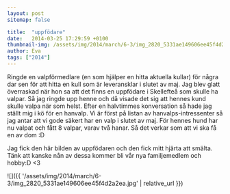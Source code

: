 ```yaml
---
layout: post
sitemap: false

title:  "uppfödare"
date:   2014-03-25 17:29:59 +0100
thumbnail-img: /assets/img/2014/march/6-3/img_2820_5331ae149606ee45f4d2a2ea.jpg
author: Eva
tags: ["2014"]
---
```


Ringde en valpförmedlare (en som hjälper en hitta aktuella kullar) för några dar sen för att hitta en kull som är leveransklar i slutet av maj. Jag blev glatt överraskad när hon sa att det finns en uppfödare i Skellefteå som skulle ha valpar. Så jag ringde upp henne och då visade det sig att hennes kund skulle valpa när som helst. Efter en halvtimmes konversation så hade jag ställt mig i kö för en hanvalp. Vi är först på listan av hanvalps-intressenter så jag antar att vi gode säkert har en valp i slutet av maj. För hennes hund har nu valpat och fått 8 valpar, varav två hanar. Så det verkar som att vi ska få en av dom :D 

Jag fick den här bilden av uppfödaren och den fick mitt hjärta att smälta. Tänk att kanske nån av dessa kommer bli vår nya familjemedlem och hobby:D <3

![]({{ '/assets/img/2014/march/6-3/img_2820_5331ae149606ee45f4d2a2ea.jpg'  | relative_url }})

